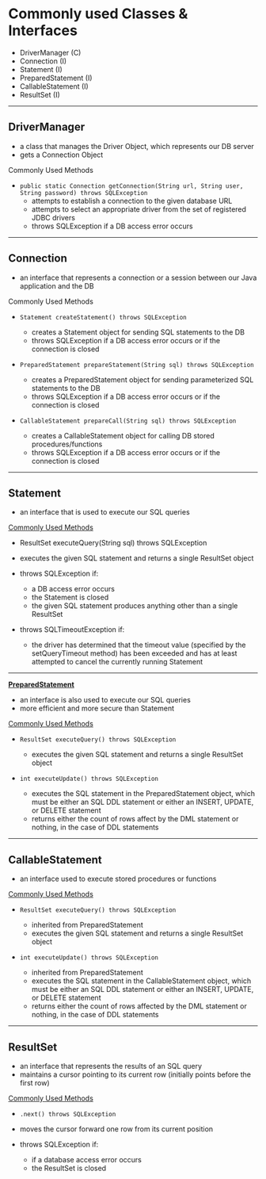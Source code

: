 # Commonly used Classes & Interfaces

*   DriverManager (C)
*   Connection (I)
*   Statement (I)
*   PreparedStatement (I)
*   CallableStatement (I)
*   ResultSet (I)

---

## DriverManager

*   a class that manages the Driver Object, which represents our DB server
*   gets a Connection Object

Commonly Used Methods

*   `public static Connection getConnection(String url, String user, String password) throws SQLException`
	*   attempts to establish a connection to the given database URL
	*   attempts to select an appropriate driver from the set of registered JDBC drivers
	*   throws SQLException if a DB access error occurs

---

## Connection

*   an interface that represents a connection or a session between our Java application and the DB

Commonly Used Methods

*   `Statement createStatement() throws SQLException`
	*   creates a Statement object for sending SQL statements to the DB
	*   throws SQLException if a DB access error occurs or if the connection is closed

*   `PreparedStatement prepareStatement(String sql) throws SQLException`
	*   creates a PreparedStatement object for sending parameterized SQL statements to the DB
	*   throws SQLException if a DB access error occurs or if the connection is closed

*   `CallableStatement prepareCall(String sql) throws SQLException`
	*   creates a CallableStatement object for calling DB stored procedures/functions
	*   throws SQLException if a DB access error occurs or if the connection is closed

---

## Statement

*   an interface that is used to execute our SQL queries

<span style="text-decoration:underline;">Commonly Used Methods</span>

*   ResultSet executeQuery(String sql) throws SQLException

*   executes the given SQL statement and returns a single ResultSet object

*   throws SQLException if:
    *   a DB access error occurs
    *   the Statement is closed
    *   the given SQL statement produces anything other than a single ResultSet

*   throws SQLTimeoutException if:
    *   the driver has determined that the timeout value (specified by the setQueryTimeout method) has been exceeded and has at least attempted to cancel the currently running Statement

---

**<span style="text-decoration:underline;">PreparedStatement</span>**

*   an interface is also used to execute our SQL queries
*   more efficient and more secure than Statement

<span style="text-decoration:underline;">Commonly Used Methods</span>

*   `ResultSet executeQuery() throws SQLException`
	*   executes the given SQL statement and returns a single ResultSet object

*   `int executeUpdate() throws SQLException`
	*   executes the SQL statement in the PreparedStatement object, which must be either an SQL DDL statement or either an INSERT, UPDATE, or DELETE statement
	*   returns either the count of rows affect by the DML statement or nothing, in the case of DDL statements

---

## CallableStatement

*   an interface used to execute stored procedures or functions

<span style="text-decoration:underline;">Commonly Used Methods</span>

*   `ResultSet executeQuery() throws SQLException`
	*   inherited from PreparedStatement
	*   executes the given SQL statement and returns a single ResultSet object

*   `int executeUpdate() throws SQLException`
	*   inherited from PreparedStatement
	*   executes the SQL statement in the CallableStatement object, which must be either an SQL DDL statement or either an INSERT, UPDATE, or DELETE statement
	*   returns either the count of rows affected by the DML statement or nothing, in the case of DDL statements

---

## ResultSet

*   an interface that represents the results of an SQL query
*   maintains a cursor pointing to its current row (initially points before the first row)

<span style="text-decoration:underline;">Commonly Used Methods</span>

*   `.next() throws SQLException`

*   moves the cursor forward one row from its current position

*   throws SQLException if:
    *   if a database access error occurs
    *   the ResultSet is closed
